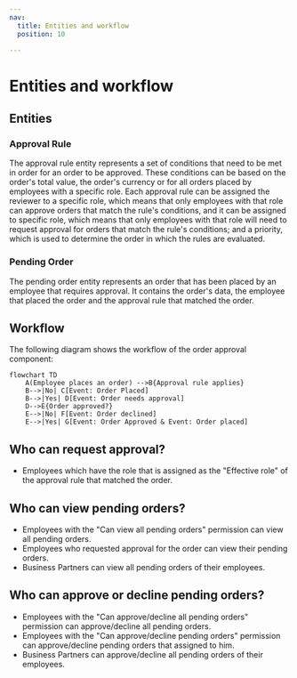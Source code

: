 ```yaml
---
nav:
  title: Entities and workflow
  position: 10

---
```



# Entities and workflow

## Entities

### Approval Rule

The approval rule entity represents a set of conditions that need to be met in order for an order to be approved. These conditions can be based on the order's total value, the order's currency or for all orders placed by employees with a specific role. Each approval rule can be assigned the reviewer to a specific role, which means that only employees with that role can approve orders that match the rule's conditions, and it can be assigned to specific role, which means that only employees with that role will need to request approval for orders that match the rule's conditions; and a priority, which is used to determine the order in which the rules are evaluated.

### Pending Order

The pending order entity represents an order that has been placed by an employee that requires approval. It contains the order's data, the employee that placed the order and the approval rule that matched the order.

## Workflow

The following diagram shows the workflow of the order approval component:

```mermaid
flowchart TD
    A(Employee places an order) -->B{Approval rule applies}
    B-->|No| C[Event: Order Placed]
    B-->|Yes| D[Event: Order needs approval]
    D-->E{Order approved?}
    E-->|No| F[Event: Order declined]
    E-->|Yes| G[Event: Order Approved & Event: Order placed]
```


## Who can request approval?

- Employees which have the role that is assigned as the "Effective role" of the approval rule that matched the order.

## Who can view pending orders?

- Employees with the "Can view all pending orders" permission can view all pending orders.
- Employees who requested approval for the order can view their pending orders.
- Business Partners can view all pending orders of their employees.

## Who can approve or decline pending orders?

- Employees with the "Can approve/decline all pending orders" permission can approve/decline all pending orders.
- Employees with the "Can approve/decline pending orders" permission can approve/decline pending orders that assigned to him.
- Business Partners can approve/decline all pending orders of their employees.